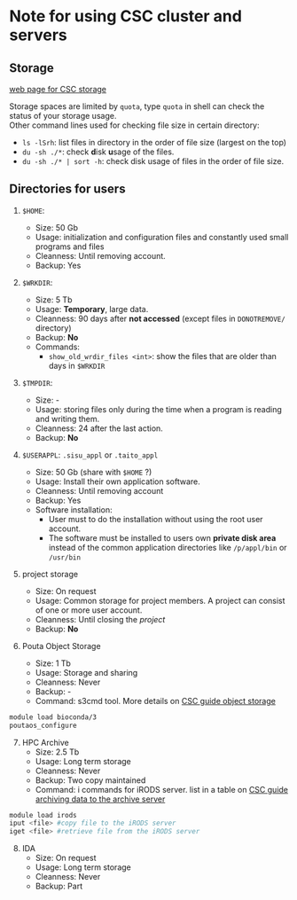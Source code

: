 # Note for using CSC cluster and servers

## Storage

[web page for CSC storage](https://research.csc.fi/csc-guide-user-specific-directories-at-the-servers-of-csc)  

Storage spaces are limited by `quota`, type `quota` in shell can check the status of your storage usage.  
Other command lines used for checking file size in certain directory:

* `ls -lSrh`: list files in directory in the order of file size (largest on the top)
* `du -sh ./*`: check **d**isk **u**sage of the files.
* `du -sh ./* | sort -h`: check disk usage of files in the order of file size.

## Directories for users

1. `$HOME`:
    * Size: 50 Gb
    * Usage: initialization and configuration files and constantly used small programs and files
    * Cleanness: Until removing account.
    * Backup: Yes

2. `$WRKDIR`:
    * Size: 5 Tb
    * Usage: **Temporary**, large data.
    * Cleanness: 90 days after **not accessed** (except files in `DONOTREMOVE/` directory)
    * Backup: **No**
    * Commands:
        * `show_old_wrdir_files <int>`: show the files that are older than <int> days in `$WRKDIR`

3. `$TMPDIR`:
    * Size: -
    * Usage: storing files only during the time when a program is reading and writing them.
    * Cleanness: 24 after the last action.
    * Backup: **No**

4. `$USERAPPL`: `.sisu_appl` or `.taito_appl`
    * Size: 50 Gb (share with `$HOME` ?)
    * Usage: Install their own application software.
    * Cleanness: Until removing account
    * Backup: Yes
    * Software installation:
        * User must to do the installation without using the root user account.
        * The software must be installed to users own **private disk area** instead of the common application directories like `/p/appl/bin` or `/usr/bin`

5. project storage
    * Size: On request
    * Usage: Common storage for project members. A project can consist of one or more user account.
    * Cleanness: Until closing the _project_
    * Backup: **No**

6. Pouta Object Storage
    * Size: 1 Tb
    * Usage: Storage and sharing
    * Cleanness: Never
    * Backup: -
    * Command: s3cmd tool. More details on [CSC guide object storage](https://research.csc.fi/csc-guide-object-storage)

```bash
module load bioconda/3
poutaos_configure
```

7. HPC Archive
    * Size: 2.5 Tb
    * Usage: Long term storage
    * Cleanness: Never
    * Backup: Two copy maintained
    * Command: i commands for iRODS server. list in a table on [CSC guide archiving data to the archive server](https://research.csc.fi/csc-guide-archiving-data-to-the-archive-servers)

```bash
module load irods
iput <file> #copy file to the iRODS server
iget <file> #retrieve file from the iRODS server
```

8. IDA
    * Size: On request
    * Usage: Long term storage
    * Cleanness: Never
    * Backup: Part